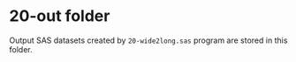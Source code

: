 # 20-out folder

Output SAS datasets created by `20-wide2long.sas` program are stored in this folder.


